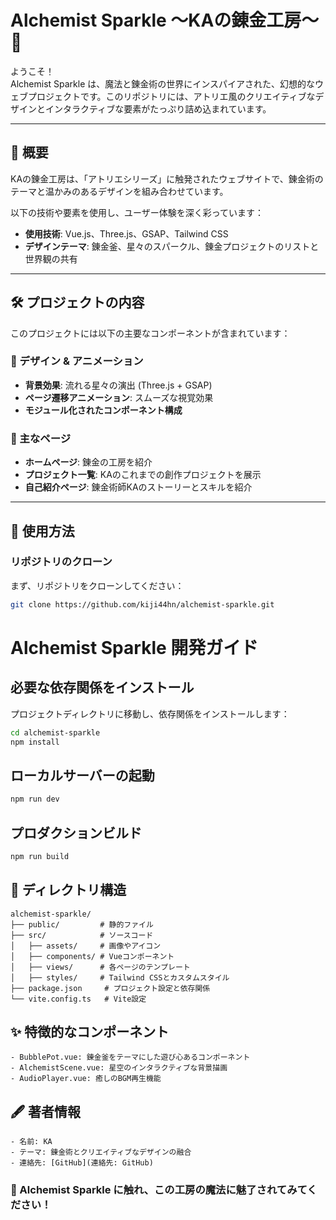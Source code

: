# Alchemist Sparkle ～KAの錬金工房～ 🌟

ようこそ！  
Alchemist Sparkle は、魔法と錬金術の世界にインスパイアされた、幻想的なウェブプロジェクトです。このリポジトリには、アトリエ風のクリエイティブなデザインとインタラクティブな要素がたっぷり詰め込まれています。

---

## 🧪 概要  
KAの錬金工房は、「アトリエシリーズ」に触発されたウェブサイトで、錬金術のテーマと温かみのあるデザインを組み合わせています。  

以下の技術や要素を使用し、ユーザー体験を深く彩っています：  
- **使用技術**: Vue.js、Three.js、GSAP、Tailwind CSS  
- **デザインテーマ**: 錬金釜、星々のスパークル、錬金プロジェクトのリストと世界観の共有  

---

## 🛠️ プロジェクトの内容  
このプロジェクトには以下の主要なコンポーネントが含まれています：  
### 🎨 デザイン & アニメーション  
- **背景効果**: 流れる星々の演出 (Three.js + GSAP)  
- **ページ遷移アニメーション**: スムーズな視覚効果  
- **モジュール化されたコンポーネント構成**

### 🔮 主なページ  
- **ホームページ**: 錬金の工房を紹介  
- **プロジェクト一覧**: KAのこれまでの創作プロジェクトを展示  
- **自己紹介ページ**: 錬金術師KAのストーリーとスキルを紹介  

---

## 🚀 使用方法  

### リポジトリのクローン  
まず、リポジトリをクローンしてください：  

```bash
git clone https://github.com/kiji44hn/alchemist-sparkle.git
```

# Alchemist Sparkle 開発ガイド

## 必要な依存関係をインストール
プロジェクトディレクトリに移動し、依存関係をインストールします：

```bash
cd alchemist-sparkle
npm install
```
## ローカルサーバーの起動

```bash
npm run dev
```

## プロダクションビルド

```bash
npm run build
```

## 📁 ディレクトリ構造

```
alchemist-sparkle/
├── public/         # 静的ファイル
├── src/            # ソースコード
│   ├── assets/     # 画像やアイコン
│   ├── components/ # Vueコンポーネント
│   ├── views/      # 各ページのテンプレート
│   ├── styles/     # Tailwind CSSとカスタムスタイル
├── package.json     # プロジェクト設定と依存関係
└── vite.config.ts   # Vite設定
```

## ✨ 特徴的なコンポーネント

```
- BubblePot.vue: 錬金釜をテーマにした遊び心あるコンポーネント
- AlchemistScene.vue: 星空のインタラクティブな背景描画
- AudioPlayer.vue: 癒しのBGM再生機能
```

## 🖋️ 著者情報

```
- 名前: KA
- テーマ: 錬金術とクリエイティブなデザインの融合
- 連絡先: [GitHub](連絡先: GitHub)
```

### 🌌 Alchemist Sparkle に触れ、この工房の魔法に魅了されてみてください！